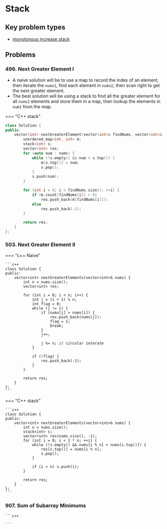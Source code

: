 # Stack

## Key problem types

* [monotonous increase stack](https://leetcode.com/problems/sum-of-subarray-minimums/discuss/178876/stack-solution-with-very-detailed-explanation-step-by-step)

## Problems

### 496. Next Greater Element I

* A naive solution will be to use a map to record the index of an element, then
  iterate the `nums1`, find each element in `nums2`, then scan right to get the
  next greater element.
* The best solution will be using a stack to find all the greater element for
  all `nums2` elements and store them in a map, then lookup the elements in
  `num1` from the map.

=== "C++ stack"

```c++
class Solution {
public:
    vector<int> nextGreaterElement(vector<int>& findNums, vector<int>& nums) {
        unordered_map<int, int> m;
        stack<int> s;
        vector<int> res;
        for (auto num : nums) {
            while (!s.empty() && num > s.top()) {
                m[s.top()] = num;
                s.pop();
            }
            s.push(num);
        }

        for (int i = 0; i < findNums.size(); ++i) {
            if (m.count(findNums[i]) > 0)
                res.push_back(m[findNums[i]]);
            else
                res.push_back(-1);
        }

        return res;
    }
};
```

### 503. Next Greater Element II

=== "c++ Naive"

    ```c++
    class Solution {
    public:
        vector<int> nextGreaterElements(vector<int>& nums) {
            int n = nums.size();
            vector<int> res;

            for (int i = 0; i < n; i++) {
                int j = (i + 1) % n;
                int flag = 0;
                while (j != i) {
                    if (nums[j] > nums[i]) {
                        res.push_back(nums[j]);
                        flag = 1;
                        break;
                    }
                    j++;

                    j %= n; // circular interate
                }

                if (!flag) {
                    res.push_back(-1);
                }
            }

            return res;
        }
    };
    ```

=== "C++ stack"

    ```c++
    class Solution {
    public:
        vector<int> nextGreaterElements(vector<int>& nums) {
            int n = nums.size();
            stack<int> s;
            vector<int> res(nums.size(), -1);
            for (int i = 0; i < 2 * n; ++i) {
                while (!s.empty() && nums[i % n] > nums[s.top()]) {
                    res[s.top()] = nums[i % n];
                    s.pop();
                }

                if (i < n) s.push(i);
            }

            return res;
        }
    };
    ```

### 907. Sum of Subarray Minimums

    ```c++

    ```
